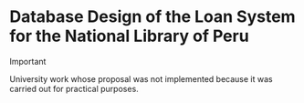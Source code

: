 # Database Design of the Loan System for the National Library of Peru

> [!IMPORTANT]  
> University work whose proposal was not implemented because it was carried out for practical purposes.
